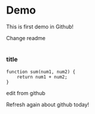 # Demo

This is first demo in Github!

Change readme

#

### title

```
function sum(num1, num2) {
    return num1 + num2;
}
```

edit from github

Refresh again about github today!
